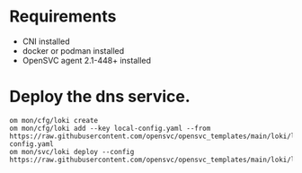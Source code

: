# Requirements

* CNI installed
* docker or podman installed
* OpenSVC agent 2.1-448+ installed

# Deploy the dns service.

```
om mon/cfg/loki create
om mon/cfg/loki add --key local-config.yaml --from https://raw.githubusercontent.com/opensvc/opensvc_templates/main/loki/local-config.yaml
om mon/svc/loki deploy --config https://raw.githubusercontent.com/opensvc/opensvc_templates/main/loki/loki.conf
```

